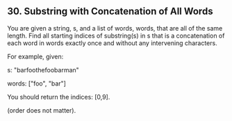 ## 30. Substring with Concatenation of All Words

You are given a string, s, and a list of words, words, that are all of the same length. Find all starting indices of substring(s) in s that is a concatenation of each word in words exactly once and without any intervening characters.

For example, given:

s: "barfoothefoobarman"

words: ["foo", "bar"]

You should return the indices: [0,9].

(order does not matter).
